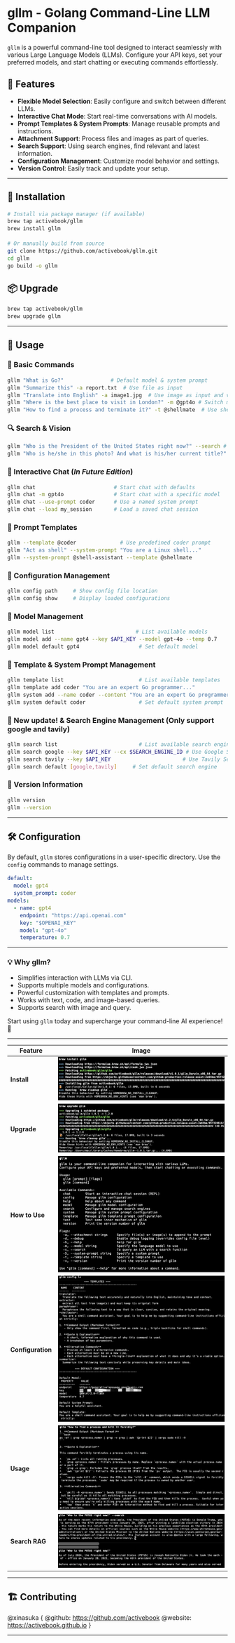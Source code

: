 # gllm - Golang Command-Line LLM Companion

`gllm` is a powerful command-line tool designed to interact seamlessly with various Large Language Models (LLMs). Configure your API keys, set your preferred models, and start chatting or executing commands effortlessly.

## 🚀 Features

- **Flexible Model Selection**: Easily configure and switch between different LLMs.
- **Interactive Chat Mode**: Start real-time conversations with AI models.
- **Prompt Templates & System Prompts**: Manage reusable prompts and instructions.
- **Attachment Support**: Process files and images as part of queries.
- **Search Support**: Using search engines, find relevant and latest information.
- **Configuration Management**: Customize model behavior and settings.
- **Version Control**: Easily track and update your setup.

---

## 📌 Installation

```sh
# Install via package manager (if available)
brew tap activebook/gllm
brew install gllm

# Or manually build from source
git clone https://github.com/activebook/gllm.git
cd gllm
go build -o gllm
```

## 📦 Upgrade

```sh
brew tap activebook/gllm
brew upgrade gllm
```

---

## 🎯 Usage

### 🔹 Basic Commands

```sh
gllm "What is Go?"               # Default model & system prompt
gllm "Summarize this" -a report.txt  # Use file as input
gllm "Translate into English" -a image1.jpg  # Use image as input and vision model
gllm "Where is the best place to visit in London?" -m @gpt4o # Switch model
gllm "How to find a process and terminate it?" -t @shellmate  # Use shellmate prompt to specific shell question
```

### 🔍 Search & Vision

```sh
gllm "Who is the President of the United States right now?" --search # Use search to find latest news
gllm "Who is he/she in this photo? And what is his/her current title?" -s -a "face.png" --model @gemini # Use vision model and search engine to find people in image
```

### 🔹 Interactive Chat (*In Future Edition*)

```sh
gllm chat                         # Start chat with defaults
gllm chat -m gpt4o                # Start chat with a specific model
gllm chat --use-prompt coder      # Use a named system prompt
gllm chat --load my_session       # Load a saved chat session
```

### 🔹 Prompt Templates

```sh
gllm --template @coder              # Use predefined coder prompt
gllm "Act as shell" --system-prompt "You are a Linux shell..."
gllm --system-prompt @shell-assistant --template @shellmate
```

### 🔹 Configuration Management

```sh
gllm config path     # Show config file location
gllm config show     # Display loaded configurations
```

### 🔹 Model Management

```sh
gllm model list                          # List available models
gllm model add --name gpt4 --key $API_KEY --model gpt-4o --temp 0.7
gllm model default gpt4                   # Set default model
```

### 🔹 Template & System Prompt Management

```sh
gllm template list                        # List available templates
gllm template add coder "You are an expert Go programmer..."
gllm system add --name coder --content "You are an expert Go programmer..."
gllm system default coder                 # Set default system prompt
```

### 🔹 New update! & Search Engine Management (Only support google and tavily)

```sh
gllm search list                          # List available search engines   
gllm search google --key $API_KEY --cx $SEARCH_ENGINE_ID # Use Google Search Engine
gllm search tavily --key $API_KEY                       # Use Tavily Search Engine
gllm search default [google,tavily]     # Set default search engine
```

### 🔹 Version Information

```sh
gllm version
gllm --version
```

---

## 🛠 Configuration

By default, `gllm` stores configurations in a user-specific directory. Use the `config` commands to manage settings.

```yaml
default:
  model: gpt4
  system_prompt: coder
models:
  - name: gpt4
    endpoint: "https://api.openai.com"
    key: "$OPENAI_KEY"
    model: "gpt-4o"
    temperature: 0.7
```

---

### 💡 Why gllm?

- Simplifies interaction with LLMs via CLI.
- Supports multiple models and configurations.
- Powerful customization with templates and prompts.
- Works with text, code, and image-based queries.
- Supports search with image and query.

Start using `gllm` today and supercharge your command-line AI experience! 🚀

---

| Feature        | Image        |
|--------------|--------------|
| **Install**       | ![Install](screenshots/install.png) |
| **Upgrade**       | ![Install](screenshots/upgrade.png) |
| **How to Use**    | ![How to Use](screenshots/help.png) |
| **Configuration** | ![Configuration](screenshots/config.png) |
| **Usage**        | ![Usage](screenshots/usage.png) |
| **Search RAG**   | ![Usage](screenshots/search.png) |

---

## 🏗 Contributing

@xinasuka {
  @github: https://github.com/activebook
  @website: https://activebook.github.io
}

---